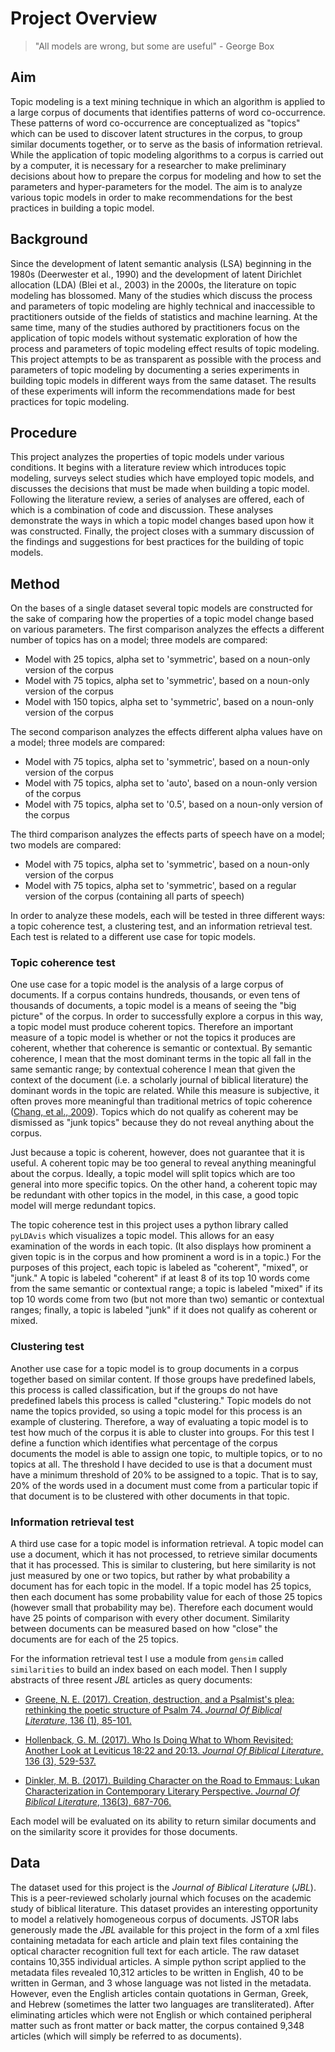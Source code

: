 # Project Overview

> "All models are wrong, but some are useful" - George Box

## Aim

Topic modeling is a text mining technique in which an algorithm is applied to a large corpus of documents that identifies patterns of word co-occurrence. These patterns of word co-occurrence are conceptualized as "topics" which can be used to discover latent structures in the corpus, to group similar documents together, or to serve as the basis of information retrieval. While the application of topic modeling algorithms to a corpus is carried out by a computer, it is necessary for a researcher to make preliminary decisions about how to prepare the corpus for modeling and how to set the parameters and hyper-parameters for the model. The aim is to analyze various topic models in order to make recommendations for the best practices in building a topic model.

## Background

Since the development of latent semantic analysis (LSA) beginning in the 1980s (Deerwester et al., 1990) and the development of latent Dirichlet allocation (LDA) (Blei et al., 2003) in the 2000s, the literature on topic modeling has blossomed. Many of the studies which discuss the process and parameters of topic modeling are highly technical and inaccessible to practitioners outside of the fields of statistics and machine learning. At the same time, many of the studies authored by practitioners focus on the application of topic models without systematic exploration of how the process and parameters of topic modeling effect results of topic modeling. This project attempts to be as transparent as possible with the process and parameters of topic modeling by documenting a series experiments in building topic models in different ways from the same dataset. The results of these experiments will inform the recommendations made for best practices for topic modeling.

## Procedure

This project analyzes the properties of topic models under various conditions. It begins with a literature review which introduces topic modeling, surveys select studies which have employed topic models, and discusses the decisions that must be made when building a topic model. Following the literature review, a series of analyses are offered, each of which is a combination of code and discussion. These analyses demonstrate the ways in which a topic model changes based upon how it was constructed. Finally, the project closes with a summary discussion of the findings and suggestions for best practices for the building of topic models.

## Method

On the bases of a single dataset several topic models are constructed for the sake of comparing how the properties of a topic model change based on various parameters. The first comparison analyzes the effects a different number of topics has on a model; three models are compared:
* Model with 25 topics, alpha set to 'symmetric', based on a noun-only version of the corpus
* Model with 75 topics, alpha set to 'symmetric', based on a noun-only version of the corpus
* Model with 150 topics, alpha set to 'symmetric', based on a noun-only version of the corpus

The second comparison analyzes the effects different alpha values have on a model; three models are compared:
* Model with 75 topics, alpha set to 'symmetric', based on a noun-only version of the corpus
* Model with 75 topics, alpha set to 'auto', based on a noun-only version of the corpus
* Model with 75 topics, alpha set to '0.5', based on a noun-only version of the corpus

The third comparison analyzes the effects parts of speech have on a model; two models are compared:
* Model with 75 topics, alpha set to 'symmetric', based on a noun-only version of the corpus
* Model with 75 topics, alpha set to 'symmetric', based on a regular version of the corpus (containing all parts of speech)

In order to analyze these models, each will be tested in three different ways: a topic coherence test, a clustering test, and an information retrieval test. Each test is related to a different use case for topic models.

### Topic coherence test

One use case for a topic model is the analysis of a large corpus of documents. If a corpus contains hundreds, thousands, or even tens of thousands of documents, a topic model is a means of seeing the "big picture" of the corpus. In order to successfully explore a corpus in this way, a topic model must produce coherent topics. Therefore an important measure of a topic model is whether or not the topics it produces are coherent, whether that coherence is semantic or contextual. By semantic coherence, I mean that the most dominant terms in the topic all fall in the same semantic range; by contextual coherence I mean that given the context of the document (i.e. a scholarly journal of biblical literature) the dominant words in the topic are related. While this measure is subjective, it often proves more meaningful than traditional metrics of topic coherence ([Chang, et al., 2009](http://legacydirs.umiacs.umd.edu/~jbg/docs/nips2009-rtl.pdf)). Topics which do not qualify as coherent may be dismissed as "junk topics" because they do not reveal anything about the corpus.

Just because a topic is coherent, however, does not guarantee that it is useful. A coherent topic may be too general to reveal anything meaningful about the corpus. Ideally, a topic model will split topics which are too general into more specific topics. On the other hand, a coherent topic may be redundant with other topics in the model, in this case, a good topic model will merge redundant topics.

The topic coherence test in this project uses a python library called `pyLDAvis` which visualizes a topic model. This allows for an easy examination of the words in each topic. (It also displays how prominent a given topic is in the corpus and how prominent a word is in a topic.) For the purposes of this project, each topic is labeled as "coherent", "mixed", or "junk." A topic is labeled "coherent" if at least 8 of its top 10 words come from the same semantic or contextual range; a topic is labeled "mixed" if its top 10 words come from two (but not more than two) semantic or contextual ranges; finally, a topic is labeled "junk" if it does not qualify as coherent or mixed.

### Clustering test

Another use case for a topic model is to group documents in a corpus together based on similar content. If those groups have predefined labels, this process is called classification, but if the groups do not have predefined labels this process is called "clustering." Topic models do not name the topics provided, so using a topic model for this process is an example of clustering. Therefore, a way of evaluating a topic model is to test how much of the corpus it is able to cluster into groups. For this test I define a function which identifies what percentage of the corpus documents the model is able to assign one topic, to multiple topics, or to no topics at all. The threshold I have decided to use is that a document must have a minimum threshold of 20% to be assigned to a topic. That is to say, 20% of the words used in a document must come from a particular topic if that document is to be clustered with other documents in that topic.

### Information retrieval test

A third use case for a topic model is information retrieval. A topic model can use a document, which it has not processed, to retrieve similar documents that it has processed. This is similar to clustering, but here similarity is not just measured by one or two topics, but rather by what probability a document has for each topic in the model. If a topic model has 25 topics, then each document has some probability value for each of those 25 topics (however small that probability may be). Therefore each document would have 25 points of comparison with every other document. Similarity between documents can be measured based on how "close" the documents are for each of the 25 topics.

For the information retrieval test I use a module from `gensim` called `similarities` to build an index based on each model. Then I supply abstracts of three resent *JBL* articles as query documents:

* [Greene, N. E. (2017). Creation, destruction, and a Psalmist's plea: rethinking the poetic structure of Psalm 74. *Journal Of Biblical Literature*, 136 (1), 85-101.](https://doi.org/10.15699/jbl.1361.2017.156672)

* [Hollenback, G. M. (2017). Who Is Doing What to Whom Revisited: Another Look at Leviticus 18:22 and 20:13. *Journal Of Biblical Literature*, 136 (3), 529-537.](https://doi.org/10.15699/jbl.1363.2017.161166)

* [Dinkler, M. B. (2017). Building Character on the Road to Emmaus: Lukan Characterization in Contemporary Literary Perspective. *Journal Of Biblical Literature*, 136(3), 687-706.](https://doi.org/10.15699/jbl.1363.2017.292918)

Each model will be evaluated on its ability to return similar documents and on the similarity score it provides for those documents.

## Data

The dataset used for this project is the *Journal of Biblical Literature* (*JBL*). This is a peer-reviewed scholarly journal which focuses on the academic study of biblical literature. This dataset provides an interesting opportunity to model a relatively homogeneous corpus of documents. JSTOR labs generously made the *JBL* available for this project in the form of a xml files containing metadata for each article and plain text files containing the optical character recognition full text for each article. The raw dataset contains 10,355 individual articles. A simple python script applied to the metadata files revealed 10,312 articles to be written in English, 40 to be written in German, and 3 whose language was not listed in the metadata. However, even the English articles contain quotations in German, Greek, and Hebrew (sometimes the latter two languages are transliterated). After eliminating articles which were not English or which contained peripheral matter such as front matter or back matter, the corpus contained 9,348 articles (which will simply be referred to as documents).


